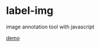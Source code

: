 # label-img
image annotation tool with javascript

[demo](https://hold-baby.github.io/label-img/example/)
